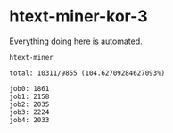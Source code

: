 # htext-miner-kor-3

Everything doing here is automated.

```
htext-miner

total: 10311/9855 (104.62709284627093%)

job0: 1861
job1: 2158
job2: 2035
job3: 2224
job4: 2033
```
